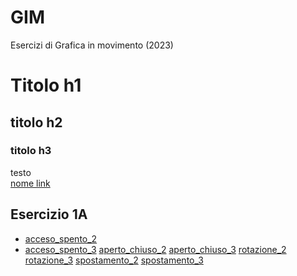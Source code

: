 # GIM
Esercizi di Grafica in movimento (2023)

# Titolo h1
## titolo h2
### titolo h3
testo  
[nome link](percorso/percorso.html)

## Esercizio 1A
- [acceso_spento_2](Esercizio_1A/acceso_spento_2.html)
- [acceso_spento_3](Esercizio_1A/acceso_spento_3.html)
[aperto_chiuso_2](Esercizio_1A/aperto_chiuso_2.html)
[aperto_chiuso_3](Esercizio_1A/aperto_chiuso_3.html)
[rotazione_2](Esercizio_1A/rotazione_2.html)
[rotazione_3](Esercizio_1A/rotazione_3.html)
[spostamento_2](Esercizio_1A/spostamento_2.html)
[spostamento_3](Esercizio_1A/spostamento_3.html)
